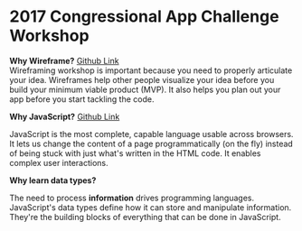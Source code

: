 # 2017 Congressional App Challenge Workshop

**Why Wireframe?** [Github Link](Wireframe.md) </br>
Wireframing workshop is important because you need to properly articulate your idea. Wireframes help other people visualize your idea before you build your minimum viable product (MVP). It also helps you plan out your app before you start tackling the code. 

**Why JavaScript?**  [Github Link](JS.md) </br>

JavaScript is the most complete, capable language usable across browsers. It lets us change the content of a page programmatically (on the fly) instead of being stuck with just what's written in the HTML code.  It enables complex user interactions.


**Why learn data types?**

The need to process **information** drives programming languages.  JavaScript's data types define how it can store and manipulate information. They're the building blocks of everything that can be done in JavaScript.
